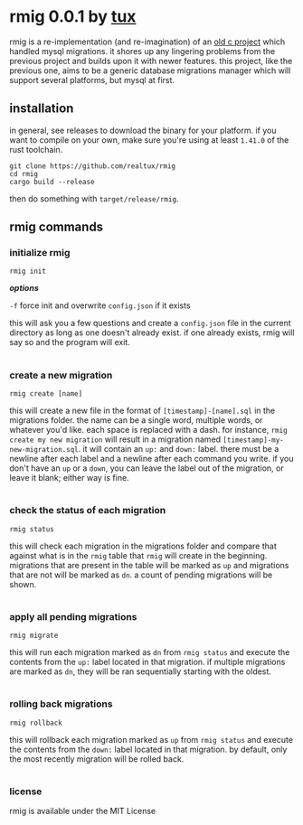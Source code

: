 # rmig 0.0.1 by [tux](https://github.com/realtux)

rmig is a re-implementation (and re-imagination) of an [old c project](https://github.com/realtux/bmig) which handled
mysql migrations.
it shores up any lingering problems from the previous project and builds upon it with newer features.
this project, like the previous one, aims to be a generic database migrations manager which will support several platforms, but mysql at first.

## installation

in general, see releases to download the binary for your platform. if you want to compile on your own,
make sure you're using at least `1.41.0` of the rust toolchain.

```
git clone https://github.com/realtux/rmig
cd rmig
cargo build --release
```

then do something with `target/release/rmig`.

## rmig commands

### initialize rmig
```
rmig init
```
***options***

`-f` force init and overwrite `config.json` if it exists

this will ask you a few questions and create a `config.json` file in the current directory as long
as one doesn't already exist. if one already exists, rmig will say so and the program will exit.

#

### create a new migration
```
rmig create [name]
```
this will create a new file in the format of `[timestamp]-[name].sql` in the migrations folder.
the name can be a single word, multiple words, or whatever you'd like. each space is replaced with a dash.
for instance, `rmig create my new migration` will result in a migration named `[timestamp]-my-new-migration.sql`.
it will contain an `up:` and `down:` label. there must be a newline after each label and a newline
after each command you write. if you don't have an `up` or a `down`, you can leave the label out of
the migration, or leave it blank; either way is fine.

#

### check the status of each migration
```
rmig status
```
this will check each migration in the migrations folder
and compare that against what is in the `rmig` table that `rmig` will create in the
beginning. migrations that are present in the table will be marked as `up` and
migrations that are not will be marked as `dn`. a count of pending migrations will be shown.

#

### apply all pending migrations
```
rmig migrate
```
this will run each migration marked as `dn` from `rmig status` and execute the contents from
the `up:` label located in that migration. if multiple migrations are marked as `dn`,
they will be ran sequentially starting with the oldest.

#

### rolling back migrations
```
rmig rollback
```
this will rollback each migration marked as `up` from `rmig status` and execute
the contents from the `down:` label located in that migration. by default, only the most
recently migration will be rolled back.

#

### license

rmig is available under the MIT License
